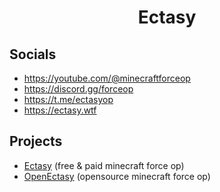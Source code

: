 <h1 align="center">Ectasy</h1>

## Socials
- https://youtube.com/@minecraftforceop
- https://discord.gg/forceop
- https://t.me/ectasyop
- https://ectasy.wtf

## Projects
- <a href="https://ectasy.wtf">Ectasy</a> (free & paid minecraft force op)
- <a href="https://github.com/Body-Alhoha/OpenEctasy">OpenEctasy</a> (opensource minecraft force op)
